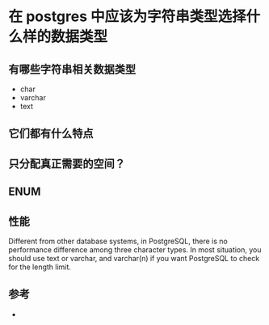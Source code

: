 # 在 postgres 中应该为字符串类型选择什么样的数据类型



## 有哪些字符串相关数据类型

+ char
+ varchar
+ text

## 它们都有什么特点

## 只分配真正需要的空间？

## ENUM

## 性能

Different from other database systems, in PostgreSQL, there is no performance difference among three character types. In most situation, you should use text or varchar, and varchar(n) if you want PostgreSQL to check for the length limit.

## 参考

+ [](https://www.postgresqltutorial.com/postgresql-char-varchar-text/)